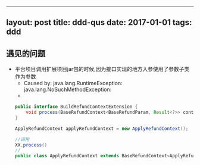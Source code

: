 
---
layout: post
title:  ddd-qus
date: 2017-01-01
tags: ddd
---

## 遇见的问题
- 平台项目调用扩展项目jar包的时候,因为接口实现的地方入参使用了参数子类作为参数
  - Caused by: java.lang.RuntimeException: java.lang.NoSuchMethodException:
  -
  ``` java
  public interface BuildRefundContextExtension {
      void process(BaseRefundContext<BaseRefundParam, Result<?>> context);
  }

  ApplyRefundContext applyRefundContext = new ApplyRefundContext();

  //调用
  XX.process()
  //
  public class ApplyRefundContext extends BaseRefundContext<ApplyRefundParam, Result<ApplyRefundInfo>> {}

  ```
